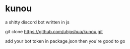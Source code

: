 # kunou
a shitty discord bot written in js

git clone https://github.com/uhjoshua/kunou.git

add your bot token in package.json then you're good to go
